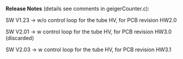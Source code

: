 **Release Notes** (details see comments in geigerCounter.c):


SW V1.23 -> w/o control loop for the tube HV, for PCB revision HW2.0 

SW V2.01 -> w control loop for the tube HV, for PCB revision HW3.0 (discarded)

SW V2.03 -> w control loop for the tube HV, for PCB revision HW3.1 
